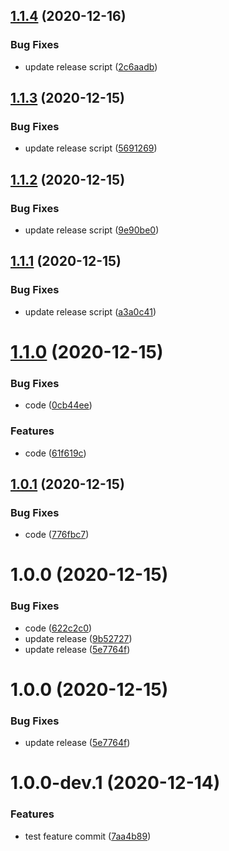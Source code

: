 ## [1.1.4](https://github.com/milosbugarinovic/semantic-test/compare/v1.1.3...v1.1.4) (2020-12-16)


### Bug Fixes

* update release script ([2c6aadb](https://github.com/milosbugarinovic/semantic-test/commit/2c6aadb9d98a7c353a87b969b0b04270ba2c39f6))

## [1.1.3](https://github.com/milosbugarinovic/semantic-test/compare/v1.1.2...v1.1.3) (2020-12-15)


### Bug Fixes

* update release script ([5691269](https://github.com/milosbugarinovic/semantic-test/commit/5691269da7e8fc2d04da8562fd3738f50a9d4d39))

## [1.1.2](https://github.com/milosbugarinovic/semantic-test/compare/v1.1.1...v1.1.2) (2020-12-15)


### Bug Fixes

* update release script ([9e90be0](https://github.com/milosbugarinovic/semantic-test/commit/9e90be0a6f56b16496092bc95e191095e27bf5a5))

## [1.1.1](https://github.com/milosbugarinovic/semantic-test/compare/v1.1.0...v1.1.1) (2020-12-15)


### Bug Fixes

* update release script ([a3a0c41](https://github.com/milosbugarinovic/semantic-test/commit/a3a0c4144aaff54d03f36f0dddbe985d278cbee3))

# [1.1.0](https://github.com/milosbugarinovic/semantic-test/compare/v1.0.1...v1.1.0) (2020-12-15)


### Bug Fixes

* code ([0cb44ee](https://github.com/milosbugarinovic/semantic-test/commit/0cb44ee667735c4b9eb65d9237f89bf30d6fa423))


### Features

* code ([61f619c](https://github.com/milosbugarinovic/semantic-test/commit/61f619c57c097ece4b29e9495671c241ad0c3d70))

## [1.0.1](https://github.com/milosbugarinovic/semantic-test/compare/v1.0.0...v1.0.1) (2020-12-15)


### Bug Fixes

* code ([776fbc7](https://github.com/milosbugarinovic/semantic-test/commit/776fbc707d1933584df9d2e66c949d09d9a4a5c1))

# 1.0.0 (2020-12-15)


### Bug Fixes

* code ([622c2c0](https://github.com/milosbugarinovic/semantic-test/commit/622c2c05f8bdd16f469e1a506cafca3996fcc1af))
* update release ([9b52727](https://github.com/milosbugarinovic/semantic-test/commit/9b527277023d07bd116cfaf44146fd3d8dc97d22))
* update release ([5e7764f](https://github.com/milosbugarinovic/semantic-test/commit/5e7764f91e6cb44223627505ae945ce8eaed4311))

# 1.0.0 (2020-12-15)


### Bug Fixes

* update release ([5e7764f](https://github.com/milosbugarinovic/semantic-test/commit/5e7764f91e6cb44223627505ae945ce8eaed4311))

# 1.0.0-dev.1 (2020-12-14)


### Features

* test feature commit ([7aa4b89](https://github.com/milosbugarinovic/semantic-test/commit/7aa4b891d2aa27b01d8cf0396b3b79af62eb6f5a))
